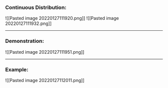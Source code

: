 ### Continuous Distribution:
![[Pasted image 20220127111920.png]]
![[Pasted image 20220127111932.png]]

---
### Demonstration:
![[Pasted image 20220127111951.png]]

---
 ### Example:
 ![[Pasted image 20220127112011.png]]
